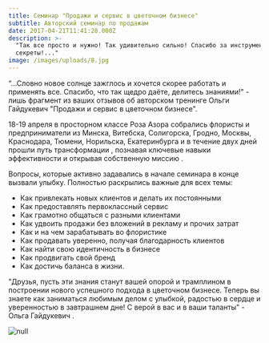 ```yaml
---
title: Семинар "Продажи и сервис в цветочном бизнесе"
subtitle: Авторский семинар по продажам
date: 2017-04-21T11:41:28.000Z
description: >-
  "Так все просто и нужно! Так удивительно сильно! Спасибо за инструменты и
  секреты!..."
image: /images/uploads/8.jpg
---
```

“…Словно новое солнце зажглось и хочется скорее работать и применять все. Спасибо, что так щедро даёте, делитесь знаниями!" - лишь фрагмент из ваших отзывов об авторском тренинге Ольги Гайдукевич "Продажи и сервис в цветочном бизнесе".

18-19 апреля в просторном классе Роза Азора собрались флористы и предприниматели из Минска, Витебска, Солигорска, Гродно, Москвы, Краснодара, Тюмени, Норильска, Екатеринбурга и в течение двух дней прошли путь трансформации , познавая ключевые навыки эффективности и открывая собственную миссию .

Вопросы, которые активно задавались в начале семинара в конце вызвали улыбку. Полностью раскрылись важные для всех темы:

* Как привлекать новых клиентов и делать их постоянными
* Как предоставлять первоклассный сервис
* Как грамотно общаться с разными клиентами
* Как удвоить продажи без вложений в рекламу и прочих затрат
* Как и на чем зарабатывать во флористике
* Как продавать уверенно, получая благодарность клиентов
* Как найти свою идентичность в бизнесе
* Как продвигать свой бренд
* Как достичь баланса в жизни.

"Друзья, пусть эти знания станут вашей опорой и трамплином в построении нового успешного подхода в цветочном бизнесе. Теперь вы знаете как заниматься любимым делом с улыбкой, радостью в сердце и уверенностью в завтрашнем дне! С верой в вас и в ваши таланты" - Ольга Гайдукевич .

![null](/images/uploads/1.jpg)
